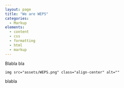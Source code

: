 ```yaml
---
layout: page
title: "We are WEPS"
categories:
  - Markup
elements:
  - content
  - css
  - formatting
  - html
  - markup  
---
```




Blabla bla 


```html
img src="assets/WEPS.png" class="align-center" alt=""
```

blabla
